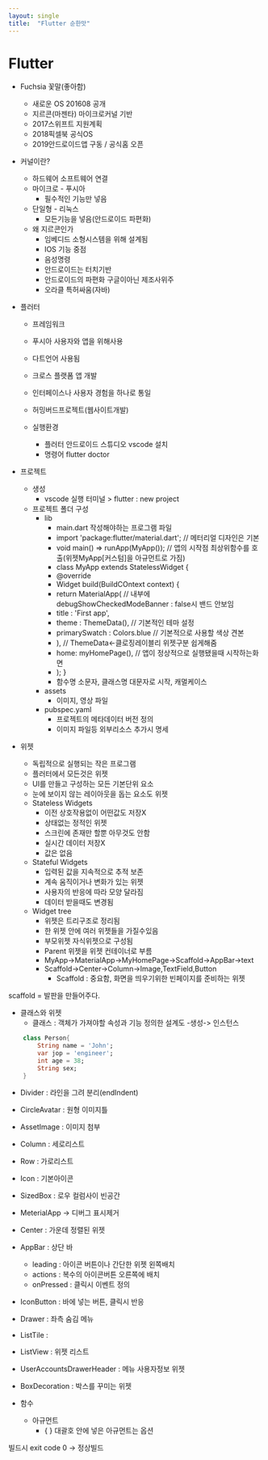 ```yaml
---
layout: single
title:  "Flutter 순한맛"
---
```


# Flutter

- Fuchsia 꽃말(좋아함)
  - 새로운 OS 201608 공개
  - 지르콘(마젠타) 마이크로커널 기반
  - 2017스위프트 지원계획
  - 2018픽셀북 공식OS
  - 2019안드로이드앱 구동 / 공식홈 오픈

- 커널이란?
  - 하드웨어 소프트웨어 연결
  - 마이크로 - 푸시아
    - 필수적인 기능만 넣음
  - 단일형 - 리눅스
    - 모든기능을 넣음(안드로이드 파편화)
  - 왜 지르콘인가
    - 임베디드 소형시스템을 위해 설계됨
    - IOS 기능 중점
    - 음성명령
    - 안드로이드는 터치기반
    - 안드로이드의 파편화 구글이아닌 제조사위주
    - 오라클 특허싸움(자바)

- 플러터
  - 프레임워크
  - 푸시아 사용자와 앱을 위해사용
  - 다트언어 사용됨
  - 크로스 플랫폼 앱 개발
  - 인터페이스나 사용자 경험을 하나로 통일
  - 허밍버드프로젝트(웹사이트개발)



  - 실행환경
    - 플러터 안드로이드 스튜디오 vscode 설치
    - 명령어 flutter doctor

- 프로젝트
  - 생성
    - vscode 실행 터미널 > flutter : new project
  - 프로젝트 폴더 구성
    - lib
      - main.dart 작성해야하는 프로그램 파일
      - import 'package:flutter/material.dart'; // 메터리얼 디자인은 기본
      - void main() => runApp(MyApp());  // 앱의 시작점 최상위함수를 호출(위젯MyApp[커스텀]을 아규먼트로 가짐)
      - class MyApp extends StatelessWidget {
      - @override
      - Widget build(BuildCOntext context) {
      - return MaterialApp(   // 내부에 debugShowCheckedModeBanner : false시 밴드 안보임
      - title : 'First app',
      - theme : ThemeData(),   // 기본적인 테마 설정
      - primarySwatch : Colors.blue  // 기본적으로 사용할 색상 견본
      - ), // ThemeData<-클로징레이블리 위젯구분 쉽게해줌
      - home: myHomePage(),    // 앱이 정상적으로 실행됐을때 시작하는화면
      - ); }
      - 함수명 소문자, 클래스명 대문자로 시작, 캐멀케이스
    - assets
      - 이미지, 영상 파일
    - pubspec.yaml
      - 프로젝트의 메타데이터 버전 정의
      - 이미지 파일등 외부리소스 추가시 명세

- 위젯
  - 독립적으로 실행되는 작은 프로그램
  - 플러터에서 모든것은 위젯
  - UI를 만들고 구성하는 모든 기본단위 요소
  - 눈에 보이지 않는 레이아웃을 돕는 요소도 위젯
  - Stateless Widgets
    - 이전 상호작용없이 어떤값도 저장X
    - 상태없는 정적인 위젯
    - 스크린에 존재만 할뿐 아무것도 안함
    - 실시간 데이터 저장X
    - 값은 없음
  - Stateful Widgets
    - 입력된 값을 지속적으로 추적 보존
    - 계속 움직이거나 변화가 있는 위젯
    - 사용자의 반응에 따라 모양 달라짐
    - 데이터 받을때도 변경됨
  - Widget tree
    - 위젯은 트리구조로 정리됨
    - 한 위젯 안에 여러 위젯들을 가질수있음
    - 부모위젯 자식위젯으로 구성됨
    - Parent 위젯을 위젯 컨테이너로 부름
    - MyApp->MaterialApp->MyHomePage->Scaffold->AppBar->text
    - Scaffold->Center->Column->Image,TextField,Button
      - Scaffold : 중요함, 화면을 띄우기위한 빈페이지를 준비하는 위젯

scaffold = 발판을 만들어주다.

- 클래스와 위젯
  - 클래스 : 객체가 가져야할 속성과 기능 정의한 설계도 -생성-> 인스턴스

``` dart
    class Person{
        String name = 'John';
        var jop = 'engineer';
        int age = 38;
        String sex;
    }
```

- Divider : 라인을 그려 분리(endIndent)
- CircleAvatar : 원형 이미지틀
- AssetImage : 이미지 첨부
- Column : 세로리스트
- Row : 가로리스트
- Icon : 기본아이콘
- SizedBox : 로우 컬럼사이 빈공간
- MeterialApp -> 디버그 표시제거
- Center : 가운데 정렬된 위젯
- AppBar : 상단 바
  - leading : 아이콘 버튼이나 간단한 위젯 왼쪽배치
  - actions : 복수의 아이콘버튼 오른쪽에 배치
  - onPressed : 클릭시 이벤트 정의
- IconButton : 바에 넣는 버튼, 클릭시 반응
- Drawer : 좌측 숨김 메뉴
- ListTile : 
- ListView : 위젯 리스트
- UserAccountsDrawerHeader : 메뉴 사용자정보 위젯
- BoxDecoration : 박스를 꾸미는 위젯


- 함수
  - 아규먼트
    - { } 대괄호 안에 넣은 아규먼트는 옵션


빌드시 exit code 0 -> 정상빌드